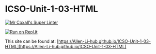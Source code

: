 # ICSO-Unit-1-03-HTML

[![Mr Coxall's Super Linter](https://github.com/Allen-Li-hub/ICSO-Unit-1-03-HTML/workflows/Mr%20Coxall's%20Super%20Linter/badge.svg)](https://github.com/Allen-Li-hub/ICSO-Unit-1-03-HTML/actions/)

[![Run on Repl.it](https://repl.it/badge/github/Allen-Li-hub/ICSO-Unit-1-03-HTML)](https://repl.it/github/Allen-Li-hub/ICSO-Unit-1-03-HTML)

This site can be found at: [https://Allen-Li-hub.github.io/ICSO-Unit-1-03-HTML](https://Allen-Li-hub.github.io/ICSO-Unit-1-03-HTML)
